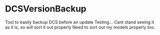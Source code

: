 # DCSVersionBackup
Tool to easily backup DCS before an update
Testing... Cant stand seeing it as it is, so will sort it out properly
Need to sort out my models properly too.
